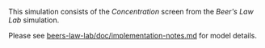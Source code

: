 This simulation consists of the _Concentration_ screen from the _Beer's Law Lab_ simulation.

Please
see [beers-law-lab/doc/implementation-notes.md](https://github.com/phetsims/beers-law-lab/blob/main/doc/implementation-notes.md)
for model details.